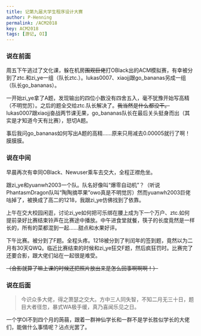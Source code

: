 ```yaml
---
title: 记第九届大学生程序设计大赛
author: P-Henning
permalink: /ACM2018
key: ACM2018
tags: [游记, OI]
---
```


### 说在前面

周五下午逃过了文化课，躲在机房~~围观巨佬~~打OBlack出的ACM模拟赛，有幸被分到了ztc.和zi_ye一组（队长ztc.）。lukas0007、xiaojj跟go_bananas另成一组（队长go_bananas）。

<!--more-->

一开始zi_ye拿了A题，发现输出的四位小数没有四舍五入，毫不犹豫开始写高精（不明觉厉）。之后的题全交给ztc.队长解决了。~~我当然是什么都没干。~~ lukas0007跟xiaojj奋战两节课无果，go_bananas队长在最后关头挺身而出（其实是才知道今天有比赛），怒切A题。

事后我问go_bananas如何写出A题的高精……原来只用减去$0.00005$就行了啊！膜膜膜。

### 说在中间

早晨再次有幸同OBlack、Newuser乘车去交大，全程正襟危坐。

跟zi_ye和yuanwh2003一个队。队名好像叫“爆零自动机”？（听说PhantasmDragon队叫“陶陶摘苹果”owo真是不明觉厉）然而yuanwh2003巨佬咕掉了，被换成了高二的1218，我跟zi_ye仿佛找到了依靠。

上午在交大校园闲逛，讨论zi_ye如何把可乐绑在腰上成为下一个万户、ztc.如何提前录好比赛结束铃声在比赛途中播放。中午进食堂就餐，筷子的长度竟然是一样长的，所有的菜都混到一起……甜点和水果好评。

下午比赛。被分到了F题。全程头疼。1218被分到了判闰年的签到题，竟然以为二月有30天QWQ。临近比赛结束的时候和zi_ye狂交F题，然后疯狂罚时。比赛完了还要合影，跟大佬们站在一起很是难受。

~~（合影就算了嘛上课的时候还把照片放出来是怎么回事啊啊啊！）~~

### 说在后面

> 今识众多大佬，得之萧瑟之交大。方中三人同失智，不知二月无三十日，题目大者径忽，暴式WA极手缓，真乃喜闻乐见之日。

一个学OI不到四个月的蒟蒻，跟着一群神仙学长和一群不是学长胜似学长的大佬们，能做什么事情呢？沾点光罢了。
